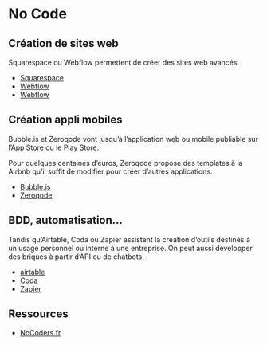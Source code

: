 # No Code


## Création de sites web 

Squarespace ou Webflow permettent de créer des sites web avancés

- [Squarespace]()
- [Webflow]()
- [Webflow]()

## Création appli mobiles

Bubble.is et Zeroqode vont jusqu’à l’application web ou mobile publiable sur l’App Store ou le Play Store.

Pour quelques centaines d’euros, Zeroqode propose des templates à la Airbnb qu’il suffit de modifier pour créer d’autres applications. 

- [Bubble.is]()
- [Zeroqode]()

## BDD, automatisation...

Tandis qu’Airtable, Coda ou Zapier assistent la création d’outils destinés à un usage personnel ou interne à une entreprise. On peut aussi développer des briques à partir d’API ou de chatbots.

- [airtable]()
- [Coda]()
- [Zapier]()

## Ressources

- [NoCoders.fr](https://www.nocoders.fr/)